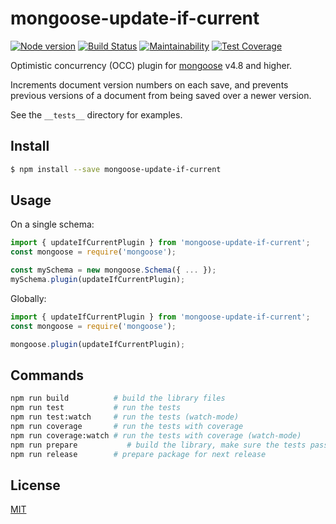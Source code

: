 # mongoose-update-if-current

[![Node version](https://img.shields.io/node/v/mongoose-update-if-current.svg?style=flat)](https://www.npmjs.com/package/mongoose-update-if-current)
[![Build Status](https://travis-ci.org/eoin-obrien/mongoose-update-if-current.svg?branch=master)](https://travis-ci.org/eoin-obrien/mongoose-update-if-current)
[![Maintainability](https://api.codeclimate.com/v1/badges/beece5b98159623e813a/maintainability)](https://codeclimate.com/github/eoin-obrien/mongoose-update-if-current/maintainability)
[![Test Coverage](https://api.codeclimate.com/v1/badges/beece5b98159623e813a/test_coverage)](https://codeclimate.com/github/eoin-obrien/mongoose-update-if-current/test_coverage)

Optimistic concurrency (OCC) plugin for [mongoose](http://mongoosejs.com) v4.8 and higher.

Increments document version numbers on each save, and prevents previous versions of a document
from being saved over a newer version.

See the `__tests__` directory for examples.

## Install

```bash
$ npm install --save mongoose-update-if-current
```

## Usage

On a single schema:

```javascript
import { updateIfCurrentPlugin } from 'mongoose-update-if-current';
const mongoose = require('mongoose');

const mySchema = new mongoose.Schema({ ... });
mySchema.plugin(updateIfCurrentPlugin);
```

Globally:

```javascript
import { updateIfCurrentPlugin } from 'mongoose-update-if-current';
const mongoose = require('mongoose');

mongoose.plugin(updateIfCurrentPlugin);
```


## Commands

```bash
npm run build          # build the library files
npm run test           # run the tests
npm run test:watch     # run the tests (watch-mode)
npm run coverage       # run the tests with coverage
npm run coverage:watch # run the tests with coverage (watch-mode)
npm run prepare           # build the library, make sure the tests passes, and then pack the library (creates .tgz)
npm run release        # prepare package for next release
```

## License

[MIT](http://vjpr.mit-license.org)

